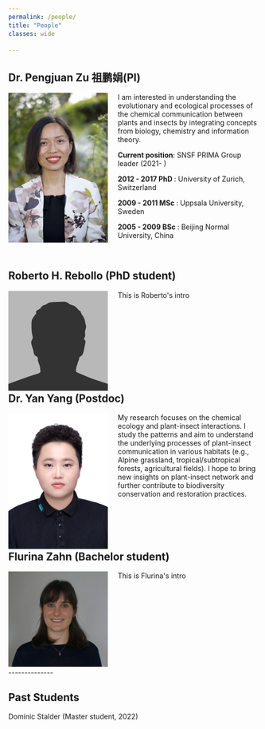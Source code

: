 ```yaml
---
permalink: /people/
title: "People"
classes: wide

---
```

<div style="clear: both">
    <h2>Dr. Pengjuan Zu 祖鹏娟(PI)</h2>
    <div style="float: left; margin-right: 20px">
        <img src="../assets/images/PZu_2022_3.jpg" width="200" alt="Pengjuan Zu">
    </div>
    <div>
        <p>I am interested in understanding the evolutionary and ecological processes of the chemical communication between plants and insects by integrating concepts from biology, chemistry and information theory.</p> 
        <p><b>Current position</b>: SNSF PRIMA Group leader (2021- ) </p>
        <p><b>2012 - 2017 PhD </b>: University of Zurich, Switzerland </p>
        <p><b>2009 - 2011 MSc </b>: Uppsala University, Sweden </p>
        <p><b>2005 - 2009 BSc </b>: Beijing Normal University, China </p>
    </div>
</div>
<br>


<div style="clear: both">
<h2>Roberto H. Rebollo (PhD student)</h2>
<div style="float: left; margin-right: 20px">
    <img src="../assets/images/bio-photo.jpg" width="200" alt="Picture name">
</div>
<div>    
    <p>This is Roberto's intro</p>
</div>
</div>
<br>

<div style="clear: both">
<h2>Dr. Yan Yang (Postdoc)</h2>
<div style="float: left; margin-right: 20px">
    <img src="../assets/images/Yan Yang.jpg" width="200" alt="Yan Yang">
</div>
<div>
    <p>My research focuses on the chemical ecology and plant-insect interactions. I study the patterns and aim to understand the underlying processes of plant-insect communication in various habitats (e.g., Alpine grassland, tropical/subtropical forests, agricultural fields). I hope to bring new insights on plant-insect network and further contribute to biodiversity conservation and restoration practices.</p>
    </div>
</div>
<br>


<div style="clear: both">
<h2>Flurina Zahn (Bachelor student)</h2>
 <div style="float: left; margin-right: 20px">
    <img src="../assets/images/Flurina Zahn.jpg" width="200" alt="Picture name">
 </div>
 <div>    
    <p>This is Flurina's intro</p>
 </div>
</div>
<br>

<div style="clear: both">
--------------
<h2>Past Students</h2>
<p>Dominic Stalder (Master student, 2022)<p>
</div>